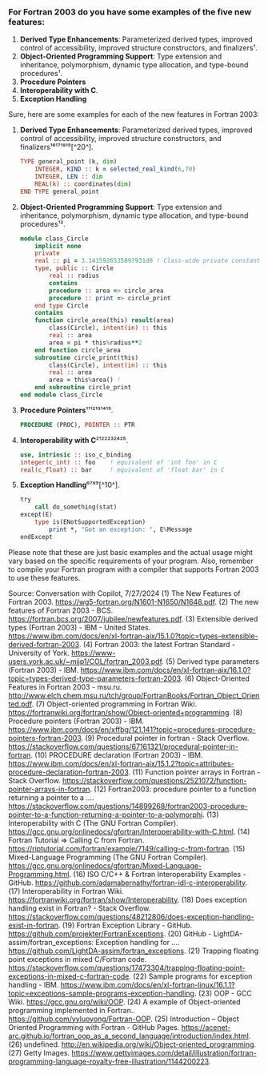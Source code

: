 ### For Fortran 2003 do you have some examples of the five new features:

1. **Derived Type Enhancements**: Parameterized derived types, improved control of accessibility, improved structure constructors, and finalizers¹.
2. **Object-Oriented Programming Support**: Type extension and inheritance, polymorphism, dynamic type allocation, and type-bound procedures¹.
3. **Procedure Pointers**
4. **Interoperability with C**.
5. **Exception Handling**

Sure, here are some examples for each of the new features in Fortran 2003:

1. **Derived Type Enhancements**: Parameterized derived types, improved control of accessibility, improved structure constructors, and finalizers¹⁶¹⁷¹⁸¹⁹[^20^].

   ```fortran
   TYPE general_point (k, dim)
       INTEGER, KIND :: k = selected_real_kind(6,70)
       INTEGER, LEN :: dim
       REAL(k) :: coordinates(dim)
   END TYPE general_point
   ```

2. **Object-Oriented Programming Support**: Type extension and inheritance, polymorphism, dynamic type allocation, and type-bound procedures¹².

   ```fortran
   module class_Circle
       implicit none
       private
       real :: pi = 3.1415926535897931d0 ! Class-wide private constant
       type, public :: Circle
           real :: radius
           contains
           procedure :: area => circle_area
           procedure :: print => circle_print
       end type Circle
       contains
       function circle_area(this) result(area)
           class(Circle), intent(in) :: this
           real :: area
           area = pi * this%radius**2
       end function circle_area
       subroutine circle_print(this)
           class(Circle), intent(in) :: this
           real :: area
           area = this%area() !
       end subroutine circle_print
   end module class_Circle
   ```

3. **Procedure Pointers**¹¹¹²¹³¹⁴¹⁵.

   ```fortran
   PROCEDURE (PROC), POINTER :: PTR
   ```

4. **Interoperability with C**²¹²²²³²⁴²⁵.

   ```fortran
   use, intrinsic :: iso_c_binding
   integer(c_int) :: foo    ! equivalent of 'int foo' in C
   real(c_float) :: bar     ! equivalent of 'float bar' in C
   ```

5. **Exception Handling**⁶⁷⁸⁹[^10^].
   ```fortran
   try
       call do_something(stat)
   except(E)
       type is(ENotSupportedException)
           print *, "Got an exception: ", E%Message
   endExcept
   ```

Please note that these are just basic examples and the actual usage might vary based on the specific requirements of your program. Also, remember to compile your Fortran program with a compiler that supports Fortran 2003 to use these features.

Source: Conversation with Copilot, 7/27/2024
(1) The New Features of Fortran 2003. https://wg5-fortran.org/N1601-N1650/N1648.pdf.
(2) The new features of Fortran 2003 - BCS. https://fortran.bcs.org/2007/jubilee/newfeatures.pdf.
(3) Extensible derived types (Fortran 2003) - IBM - United States. https://www.ibm.com/docs/en/xl-fortran-aix/15.1.0?topic=types-extensible-derived-fortran-2003.
(4) Fortran 2003: the latest Fortran Standard - University of York. https://www-users.york.ac.uk/~mijp1/COL/fortran_2003.pdf.
(5) Derived type parameters (Fortran 2003) - IBM. https://www.ibm.com/docs/en/xl-fortran-aix/16.1.0?topic=types-derived-type-parameters-fortran-2003.
(6) Object-Oriented Features in Fortran 2003 - msu.ru. http://www.elch.chem.msu.ru/tch/group/FortranBooks/Fortran_Object_Oriented.pdf.
(7) Object-oriented programming in Fortran Wiki. https://fortranwiki.org/fortran/show/Object-oriented+programming.
(8) Procedure pointers (Fortran 2003) - IBM. https://www.ibm.com/docs/en/xffbg/121.141?topic=procedures-procedure-pointers-fortran-2003.
(9) Procedural pointer in fortran - Stack Overflow. https://stackoverflow.com/questions/67161321/procedural-pointer-in-fortran.
(10) PROCEDURE declaration (Fortran 2003) - IBM. https://www.ibm.com/docs/en/xl-fortran-aix/15.1.2?topic=attributes-procedure-declaration-fortran-2003.
(11) Function pointer arrays in Fortran - Stack Overflow. https://stackoverflow.com/questions/2521072/function-pointer-arrays-in-fortran.
(12) Fortran2003: procedure pointer to a function returning a pointer to a .... https://stackoverflow.com/questions/14899268/fortran2003-procedure-pointer-to-a-function-returning-a-pointer-to-a-polymorphi.
(13) Interoperability with C (The GNU Fortran Compiler). https://gcc.gnu.org/onlinedocs/gfortran/Interoperability-with-C.html.
(14) Fortran Tutorial => Calling C from Fortran. https://riptutorial.com/fortran/example/7149/calling-c-from-fortran.
(15) Mixed-Language Programming (The GNU Fortran Compiler). https://gcc.gnu.org/onlinedocs/gfortran/Mixed-Language-Programming.html.
(16) ISO C/C++ & Fortran Interoperability Examples - GitHub. https://github.com/adamabernathy/fortran-idl-c-interoperability.
(17) Interoperability in Fortran Wiki. https://fortranwiki.org/fortran/show/Interoperability.
(18) Does exception handling exist in Fortran? - Stack Overflow. https://stackoverflow.com/questions/48212806/does-exception-handling-exist-in-fortran.
(19) Fortran Exception Library - GitHub. https://github.com/projekter/FortranExceptions.
(20) GitHub - LightDA-assim/fortran_exceptions: Exception handling for .... https://github.com/LightDA-assim/fortran_exceptions.
(21) Trapping floating point exceptions in mixed C/Fortran code. https://stackoverflow.com/questions/17473304/trapping-floating-point-exceptions-in-mixed-c-fortran-code.
(22) Sample programs for exception handling - IBM. https://www.ibm.com/docs/en/xl-fortran-linux/16.1.1?topic=exceptions-sample-programs-exception-handling.
(23) OOP - GCC Wiki. https://gcc.gnu.org/wiki/OOP.
(24) A example of Object-oriented programming implemented in Fortran.. https://github.com/yyluoyong/Fortran-OOP.
(25) Introduction – Object Oriented Programming with Fortran - GitHub Pages. https://acenet-arc.github.io/fortran_oop_as_a_second_language/introduction/index.html.
(26) undefined. http://en.wikipedia.org/wiki/Object-oriented_programming.
(27) Getty Images. https://www.gettyimages.com/detail/illustration/fortran-programming-language-royalty-free-illustration/1144200223.
